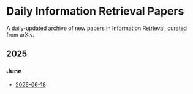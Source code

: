 # Daily Information Retrieval Papers

A daily-updated archive of new papers in Information Retrieval, curated from arXiv.

## 2025

### June
- [2025-06-18](./2025-06/2025-06-18.md)
